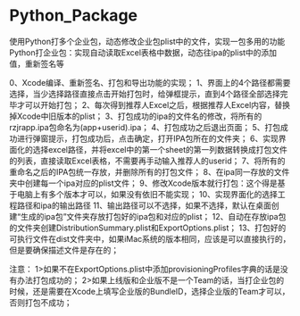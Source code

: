 # Python_Package
使用Python打多个企业包，动态修改企业包plist中的文件，实现一包多用的功能
Python打企业包：实现自动读取Excel表格中数据，动态往ipa的plist中的添加值，重新签名等

0、Xcode编译、重新签名、打包和导出功能的实现；
1、界面上的4个路径都需要选择，当少选择路径直接点击开始打包时，给弹框提示，直到4个路径全部选择完毕才可以开始打包；
2、每次得到推荐人Excel之后，根据推荐人Excel内容，替换掉Xcode中旧版本的plist；
3、打包成功的ipa的文件名的修改，将所有的rzjrapp.ipa包命名为(app+userid).ipa；
4、打包成功之后退出页面；
5、打包成功进行弹窗提示，打包成功后，点击确定，打开IPA包所在的文件夹；
6、实现界面化的选择excel路径，并将excel中的第一个sheet的第一列数据转换成打包文件的列表，直接读取Excel表格，不需要再手动输入推荐人的userid；
7、将所有的重命名之后的IPA包统一存放，并删除所有的打包文件；
8、在ipa同一存放的文件夹中创建每一个ipa对应的plist文件；
9、修改Xcode版本就行打包：这个得是基于电脑上有多个版本才可以，如果没有依旧不能实现；
10、实现界面化的选择工程路径和ipa的输出路径
11、输出路径可以不选择，如果不选择，默认在桌面创建“生成的ipa包”文件夹存放打包好的ipa包和对应的plist；
12、自动在存放ipa包的文件夹创建DistributionSummary.plist和ExportOptions.plist；
13、打包好的可执行文件在dist文件夹中，如果iMac系统的版本相同，应该是可以直接执行的，但是要确保描述文件是存在的；

注意：
1>如果不在ExportOptions.plist中添加provisioningProfiles字典的话是没有办法打包成功的；
2>如果上线版和企业版不是一个Team的话，当打企业包的时候，还是需要在Xcode上填写企业版的BundleID，选择企业版的Team才可以，否则打包不成功；

